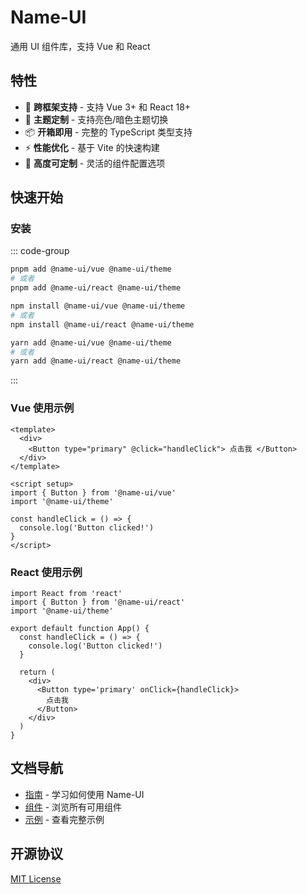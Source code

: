 # Name-UI

通用 UI 组件库，支持 Vue 和 React

## 特性

- 🚀 **跨框架支持** - 支持 Vue 3+ 和 React 18+
- 🎨 **主题定制** - 支持亮色/暗色主题切换
- 📦 **开箱即用** - 完整的 TypeScript 类型支持
- ⚡ **性能优化** - 基于 Vite 的快速构建
- 🔧 **高度可定制** - 灵活的组件配置选项

## 快速开始

### 安装

::: code-group

```bash [pnpm]
pnpm add @name-ui/vue @name-ui/theme
# 或者
pnpm add @name-ui/react @name-ui/theme
```

```bash [npm]
npm install @name-ui/vue @name-ui/theme
# 或者
npm install @name-ui/react @name-ui/theme
```

```bash [yarn]
yarn add @name-ui/vue @name-ui/theme
# 或者
yarn add @name-ui/react @name-ui/theme
```

:::

### Vue 使用示例

```vue
<template>
  <div>
    <Button type="primary" @click="handleClick"> 点击我 </Button>
  </div>
</template>

<script setup>
import { Button } from '@name-ui/vue'
import '@name-ui/theme'

const handleClick = () => {
  console.log('Button clicked!')
}
</script>
```

### React 使用示例

```tsx
import React from 'react'
import { Button } from '@name-ui/react'
import '@name-ui/theme'

export default function App() {
  const handleClick = () => {
    console.log('Button clicked!')
  }

  return (
    <div>
      <Button type='primary' onClick={handleClick}>
        点击我
      </Button>
    </div>
  )
}
```

## 文档导航

- [指南](./guide/) - 学习如何使用 Name-UI
- [组件](./components/) - 浏览所有可用组件
- [示例](./examples/vue) - 查看完整示例

## 开源协议

[MIT License](https://github.com/yechen123321/Name-Ui/blob/main/LICENSE)
